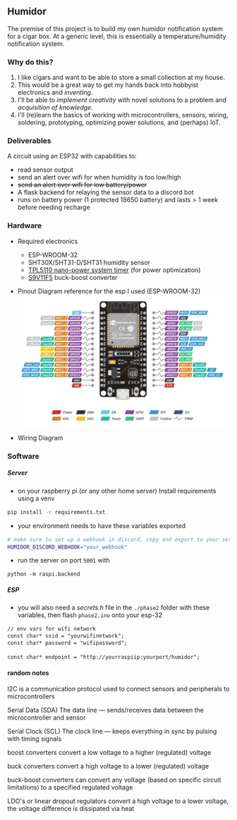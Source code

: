 ## Humidor

The premise of this project is to build my own humidor notification system for a cigar box. At a generic level, this is essentially a temperature/humidity notification system.

### Why do this?

1. I like cigars and want to be able to store a small collection at my house.
2. This would be a great way to get my hands back into hobbyist electronics and _inventing_.
3. I'll be able to _implement creativity_ with novel solutions to a problem and _acquisition of knowledge_.
4. I'll (re)learn the basics of working with microcontrollers, sensors, wiring, soldering, prototyping, optimizing power solutions, and (perhaps) IoT.

### Deliverables

A circuit using an ESP32 with capabilities to:

- read sensor output
- send an alert over wifi for when humidity is too low/high
- ~~send an alert over wifi for low battery/power~~
- A flask backend for relaying the sensor data to a discord bot
- runs on battery power (1 protected 18650 battery) and lasts > 1 week before needing recharge

### Hardware

- Required electronics

  - ESP-WROOM-32
  - SHT30X/SHT31-D/SHT31 humidity sensor
  - [TPL5110 nano-power system timer](https://cdn-learn.adafruit.com/downloads/pdf/adafruit-tpl5110-power-timer-breakout.pdf) (for power optimization)
  - [S9V11F5](https://www.pololu.com/product/2836) buck-boost converter

- Pinout Diagram reference for the esp I used (ESP-WROOM-32)
  ![ESP-32 pinout](img/esp32-pinout.png)

- Wiring Diagram

### Software

##### Server

- on your raspberry pi (or any other home server) Install requirements using a venv

```bash
pip install -r requirements.txt
```

- your environment needs to have these variables exported

```bash
# make sure to set up a webhook in discord, copy and export to your server env
HUMIDOR_DISCORD_WEBHOOK="your_webhook"
```

- run the server on port `5001` with

```
python -m raspi.backend
```

##### ESP

- you will also need a _secrets.h_ file in the `./phase2` folder with these variables, then flash `phase2.ino` onto your esp-32

```
// env vars for wifi network
const char* ssid = "yourwifinetwork";
const char* password = "wifipassword";

const char* endpoint = "http://yourraspiip:yourport/humidor";
```

#### random notes

I2C is a communication protocol used to connect sensors and peripherals to microcontrollers

Serial Data (SDA) The data line — sends/receives data between the microcontroller and sensor

Serial Clock (SCL) The clock line — keeps everything in sync by pulsing with timing signals

boost converters convert a low voltage to a higher (regulated) voltage

buck converters convert a high voltage to a lower (regulated) voltage

buck-boost converters can convert any voltage (based on specific circuit limitations) to a specified regulated voltage

LDO's or linear dropout regulators convert a high voltage to a lower voltage, the voltage difference is dissipated via heat
